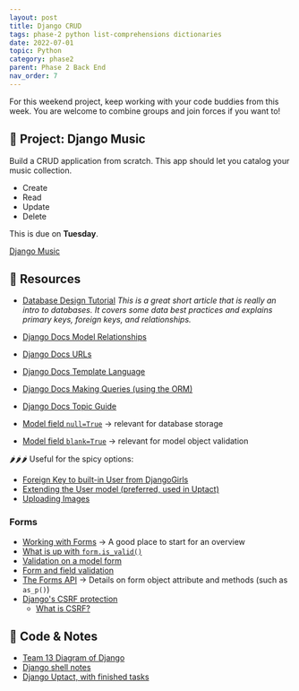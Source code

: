 ```yaml
---
layout: post
title: Django CRUD
tags: phase-2 python list-comprehensions dictionaries
date: 2022-07-01
topic: Python
category: phase2
parent: Phase 2 Back End
nav_order: 7
---
```




For this weekend project, keep working with your code buddies from this week. You are welcome to combine groups and join forces if you want to!

## 🎯 Project: Django Music

Build a CRUD application from scratch. This app should let you catalog your music collection.
- Create
- Read
- Update
- Delete

This is due on **Tuesday**.


[Django Music](https://classroom.github.com/a/W3eUzsYy)

## 🔖 Resources

- [Database Design Tutorial](https://learndjango.com/tutorials/database-design-tutorial-beginners) _This is a great short article that is really an intro to databases. It covers some data best practices and explains primary keys, foreign keys, and relationships._
- [Django Docs Model Relationships](https://docs.djangoproject.com/en/4.0/topics/db/models/#relationships)
- [Django Docs URLs](https://docs.djangoproject.com/en/4.0/topics/http/urls/)
- [Django Docs Template Language](https://docs.djangoproject.com/en/4.0/ref/templates/)
- [Django Docs Making Queries (using the ORM)](https://docs.djangoproject.com/en/4.0/topics/db/queries/)
- [Django Docs Topic Guide](https://docs.djangoproject.com/en/4.0/topics/)

- [Model field `null=True`](https://docs.djangoproject.com/en/4.0/ref/models/fields/#null) -> relevant for database storage
- [Model field `blank=True`](https://docs.djangoproject.com/en/4.0/ref/models/fields/#blank) -> relevant for model object validation

🌶🌶🌶 Useful for the spicy options:
- [Foreign Key to built-in User from DjangoGirls](https://tutorial.djangogirls.org/en/django_models/#creating-a-blog-post-model)
- [Extending the User model (preferred, used in Uptact)](https://simpleisbetterthancomplex.com/tutorial/2016/07/22/how-to-extend-django-user-model.html)
- [Uploading Images](https://djangocentral.com/uploading-images-with-django/)


### Forms

- [Working with Forms](https://docs.djangoproject.com/en/4.0/topics/forms/) -> A good place to start for an overview
- [What is up with `form.is_valid()`](https://docs.djangoproject.com/en/4.0/ref/forms/api/#django.forms.Form.is_valid)
- [Validation on a model form](https://docs.djangoproject.com/en/4.0/topics/forms/modelforms/#validation-on-a-modelform)
- [Form and field validation](https://docs.djangoproject.com/en/4.0/ref/forms/validation/)
- [The Forms API](https://docs.djangoproject.com/en/4.0/ref/forms/api/) -> Details on form object attribute and methods (such as `as_p()`)
- [Django's CSRF protection](https://docs.djangoproject.com/en/4.0/ref/csrf/)
  - [What is CSRF?](https://cheatsheetseries.owasp.org/cheatsheets/Cross-Site_Request_Forgery_Prevention_Cheat_Sheet.html)

## 🦉 Code & Notes

- [Team 13 Diagram of Django](https://github.com/Momentum-Team-13/notes/blob/main/django-map.md)
- [Django shell notes](https://github.com/Momentum-Team-13/notes/blob/main/django-shell.md)
- [Django Uptact, with finished tasks](https://github.com/Momentum-Team-13/django-uptact-complete-features)
